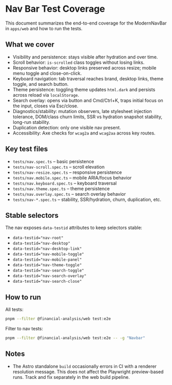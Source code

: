 # Nav Bar Test Coverage

This document summarizes the end-to-end coverage for the ModernNavBar in `apps/web` and how to run the tests.

## What we cover

- Visibility and persistence: stays visible after hydration and over time.
- Scroll behavior: `is-scrolled` class toggles without losing links.
- Responsive behavior: desktop links preserved across resize; mobile menu toggle and close-on-click.
- Keyboard navigation: tab traversal reaches brand, desktop links, theme toggle, and search button.
- Theme persistence: toggling theme updates `html.dark` and persists across reload via `localStorage`.
- Search overlay: opens via button and Cmd/Ctrl+K, traps initial focus on the input, closes via Esc/close.
- Diagnostics/stability: mutation observers, late stylesheet injection tolerance, DOM/class churn limits, SSR vs hydration snapshot stability, long-run stability.
- Duplication detection: only one visible nav present.
- Accessibility: Axe checks for `wcag2a` and `wcag2aa` across key routes.

## Key test files

- `tests/nav.spec.ts` – basic persistence
- `tests/nav-scroll.spec.ts` – scroll elevation
- `tests/nav-resize.spec.ts` – responsive persistence
- `tests/nav.mobile.spec.ts` – mobile ARIA/focus behavior
- `tests/nav.keyboard.spec.ts` – keyboard traversal
- `tests/nav.theme.spec.ts` – theme persistence
- `tests/nav.overlay.spec.ts` – search overlay behavior
- `tests/nav-*.spec.ts` – stability, SSR/hydration, churn, duplication, etc.

## Stable selectors

The nav exposes `data-testid` attributes to keep selectors stable:

- `data-testid="nav-root"`
- `data-testid="nav-desktop"`
- `data-testid="nav-desktop-link"`
- `data-testid="nav-mobile-toggle"`
- `data-testid="nav-mobile-panel"`
- `data-testid="nav-theme-toggle"`
- `data-testid="nav-search-toggle"`
- `data-testid="nav-search-overlay"`
- `data-testid="nav-search-close"`

## How to run

All tests:

```sh
pnpm --filter @financial-analysis/web test:e2e
```

Filter to nav tests:

```sh
pnpm --filter @financial-analysis/web test:e2e -- -g "Navbar"
```

## Notes

- The Astro standalone `build` occasionally errors in CI with a renderer resolution message. This does not affect the Playwright preview-based runs. Track and fix separately in the web build pipeline.
